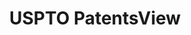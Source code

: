 ---
layout: default
bigquery: https://console.cloud.google.com/bigquery?p=patents-public-data&d=patentsview&page=dataset
citation: Attribution should be given to PatentsView for use, distribution, or derivative
  works.
code: https://github.com/CSSIP-AIR/PatentsView-Code-Snippets/
contributors: USPTO
cost: None
description: 'PatentsView includes US patent data including raw data (summaries, applications,
  pregrant applications), disambugations of inventors and assignees, and inventor
  gender estimates.  Also foreign priority data, # of figures and sheets, and government
  interest statements.'
documentation: https://patentsview.org/query/builder-faqs
last_edit: 04/06/2022, 21:24:31
location: https://patentsview.org/
maintained_by: USPTO
record_creation_timestamp: 12/2/2020 17:20:46
schema_fields:
- disamb_inventor_id_20191008
- number
- sector_title
- disamb_inventor_id_20170808
- disamb_inventor_id_20201229
- type
- latlong
- term_disclaimer
- level_two
- ipc_class
- classification_value
- country_transformed
- lawyer_id
- term_grant
- application_id
- name
- name_last
- country
- level_three
- variety
- subsection_id
- kind
- _371_date
- lname
- reldocno
- location_id
- dependent
- disamb_assignee_id_20200929
- disamb_inventor_id_20190820
- disamb_inventor_id_20181127
- num_figures
- field_title
- disamb_assignee_id_20200331
- rawinventor_id
- term_extension
- publication_number
- field_id
- section
- subclass
- mainclass_id
- doctype
- organization_id
- title
- rawlocation_id
- subcategory_id
- withdrawn
- section_id
- deceased
- disamb_inventor_id_20180528
- gi_statement
- id
- fname
- doc_type
- disamb_inventor_id_20170307
- state_fips
- disamb_inventor_id_20171226
- rule_47
- main_group
- classification_level
- abstract
- lapse_of_patent
- patent_id
- county
- attribution_status
- disamb_inventor_id_20190312
- subclass_id
- group
- rel_id
- male_flag
- date
- series_code
- num_sheets
- level_one
- male
- county_fips
- relkind
- f102_date
- disamb_inventor_id_20200929
- designation
- rawassignee_id
- disamb_assignee_id_20181127
- subgroup_id
- classification_status
- disamb_inventor_id_20200630
- role
- disclaimer_date
- disamb_assignee_id_20191008
- contract_award_number
- num
- organization
- inventor_id
- disamb_inventor_id_20191231
- status
- subgroup
- citation_id
- applicant_type
- f371_date
- length
- text
- category_id
- disamb_assignee_id_20190312
- disamb_inventor_id_20200331
- ipc_version_indicator
- symbol_position
- longitude
- name_first
- exemplary
- num_claims
- action_date
- latin_name
- disamb_assignee_id_20191231
- disamb_assignee_id_20200630
- disamb_assignee_id_20190820
- disamb_inventor_id_20171003
- state
- filename
- group_id
- _102_date
- city
- uuid
- assignee_id
- category
- classification_data_source
- latitude
- sequence
shortname: patentsview
tags:
- disambiguation
- United States
- gender
terms_of_use: Creative Commons Attribution 4.0 International License.
timeframe: 1963-1999
title: USPTO PatentsView
uuid: cf1780b1-e265-4e49-8d1d-83b9cfe0fd9a
---